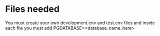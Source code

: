 # Files needed

You must create your own development.env and test.env files and inside each file you must add PGDATABASE=<database_name_here>
